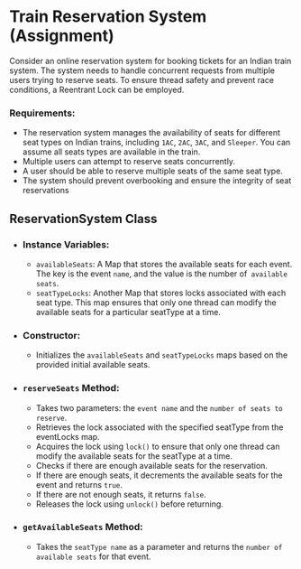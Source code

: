 # Train Reservation System (Assignment)
Consider an online reservation system for booking tickets for an Indian train system. The system needs to handle
concurrent requests from multiple users trying to reserve seats. To ensure thread safety and prevent race conditions, a
Reentrant Lock can be employed.

### Requirements:
- The reservation system manages the availability of seats for different seat types on Indian trains, including `1AC`,
  `2AC`, `3AC`, and `Sleeper`. You can assume all seats types are available in the train.
- Multiple users can attempt to reserve seats concurrently.
- A user should be able to reserve multiple seats of the same seat type.
- The system should prevent overbooking and ensure the integrity of seat reservations


## ReservationSystem Class
- ### Instance Variables:
    - `availableSeats`: A Map that stores the available seats for each event. The key is the event `name`, and the value
      is the number of` available seats`.
    - `seatTypeLocks`: Another Map that stores locks associated with each seat type. This map ensures that only one
      thread can modify the available seats for a particular seatType at a time.

- ### Constructor:
    - Initializes the `availableSeats` and `seatTypeLocks` maps based on the provided initial available seats.


- ### `reserveSeats` Method:
    - Takes two parameters: the `event name` and the `number of seats to reserve`.
    - Retrieves the lock associated with the specified seatType from the eventLocks map.
    - Acquires the lock using `lock()` to ensure that only one thread can modify the available seats for the seatType at
      a time.
    - Checks if there are enough available seats for the reservation.
    - If there are enough seats, it decrements the available seats for the event and returns `true`.
    - If there are not enough seats, it returns `false`.
    - Releases the lock using `unlock()` before returning.
- ### `getAvailableSeats` Method:
    - Takes the `seatType name` as a parameter and returns the `number of available seats` for that event.


